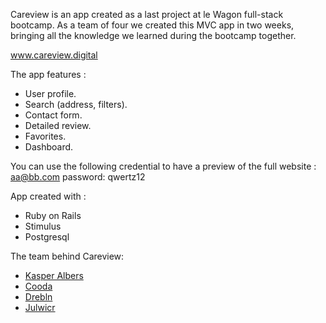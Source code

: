 Careview is an app created as a last project at le Wagon full-stack bootcamp.
As a team of four we created this MVC app in two weeks, bringing all the knowledge we learned during the bootcamp together.

www.careview.digital

The app features :
- User profile.
- Search (address, filters).
- Contact form.
- Detailed review.
- Favorites.
- Dashboard.

You can use the following credential to have a preview of the full website : aa@bb.com password: qwertz12

App created with :
- Ruby on Rails
- Stimulus
- Postgresql


The team behind Careview:
* <a href='https://github.com/Kasperalbers'>Kasper Albers</a>
* <a href='https://github.com/coodaa'>Cooda</a>
* <a href='https://github.com/Drebln'>Drebln</a>
* <a href='https://github.com/Julwicr'>Julwicr</a>
